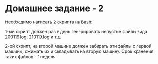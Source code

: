 # Домашнее задание - 2

Необходимо написать 2 скрипта на Bash:

1-ый скрипт должен раз в день генерировать непустые файлы вида 200119.log, 210119.log и т.д.

2-ой скрипт, на второй машине должен забирать эти файлы с первой машины, сжимать их и складывать на вторую машину. Срок хранения таких файлов - 1 неделя.
